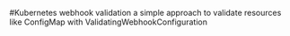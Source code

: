 #Kubernetes webhook validation
a simple approach to validate resources like ConfigMap with ValidatingWebhookConfiguration
